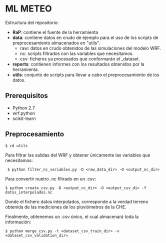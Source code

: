 # ML METEO

Estructura del repositorio:
- **RaP**: contiene el fuente de la herramienta
- **data**: contiene datos en crudo de ejemplo para el uso de los scripts de preprocesamiento almacenados en "utils".
  - raw: datos en crudo obtenidos de las simulaciones del modelo WRF.
  - nc: scripts filtrados con las variables que necesitamos.
  - csv: ficheros ya procesados que conformarán el _dataset.
- **reports**: contienen informes con los resultados obtenidos por la herramienta.
- **utils**: conjunto de scripts para llevar a cabo el preprocesamiento de los datos.

## Prerequisitos
- Python 2.7
- wrf.python
- scikit-learn

## Preprocesamiento
```
$ cd utils
```

Para filtrar las salidas del WRF y obtener únicamente las variables que necesitamos:
```
 $ python filter_nc_variables.py -D <raw_data_dir> -O <output_nc_dir>
```

Para convertir nuetro .nc filtrado en un .csv:
```
$ python create_csv.py -D <output_nc_dir> -O <output_csv_di> -f datos_interpolados.nc
```

Donde el fichero datos interpolados, corresponde a la verdad terreno obtenida de las mediciones de los pluviómetros de la CHE.

Finalmente, obtenemos un .csv único, el cual almacenará toda la información:
```
$ python merge_csv.py -t <dataset_csv_train_dir> -v <dataset_csv_validation_dir>
```
